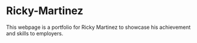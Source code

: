 # Ricky-Martinez
This webpage is a portfolio for Ricky Martinez to showcase his achievement and skills to employers.
